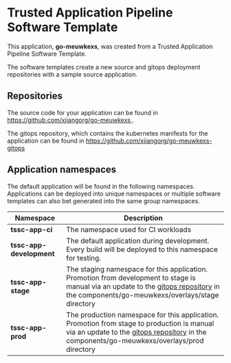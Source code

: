 # Trusted Application Pipeline Software Template

This application, **go-meuwkexs**, was created from a Trusted Application Pipeline Software Template.

The software templates create a new source and gitops deployment repositories with a sample source application. 

## Repositories

The source code for your application can be found in [https://github.com/xjiangorg/go-meuwkexs ](https://github.com/xjiangorg/go-meuwkexs ).
 
The gitops repository, which contains the kubernetes manifests for the application can be found in 
[https://github.com/xjiangorg/go-meuwkexs-gitops ](https://github.com/xjiangorg/go-meuwkexs-gitops ) 

## Application namespaces 

The default application will be found in the following namespaces. Applications can be deployed into unique namespaces or multiple software templates can also bet generated into the same group namespaces.  

|  Namespace   |  Description   |  
| -------- | -------- |
| **tssc-app-ci** | The namespace used for CI workloads |
| **tssc-app-development** | The default application during development. Every build will be deployed to this namespace for testing. |
| **tssc-app-stage** | The staging namespace for this application. Promotion from development to stage is manual via an update to the [gitops repository](https://github.com/xjiangorg/go-meuwkexs-gitops ) in the components/go-meuwkexs/overlays/stage directory |
| **tssc-app-prod** | The production namespace for this application. Promotion from stage to production is manual via an update to the [gitops repository](https://github.com/xjiangorg/go-meuwkexs-gitops ) in the components/go-meuwkexs/overlays/prod directory |